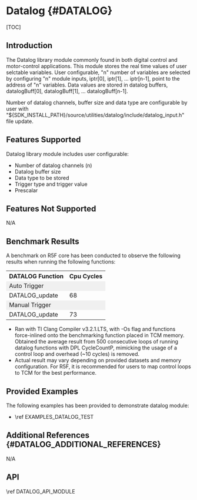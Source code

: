 # Datalog {#DATALOG}

[TOC]

## Introduction

The Datalog library module commonly found in both digital control and motor-control applications. This module stores the real time values of user selctable variables. User configurable, "n" number of variables are selected by configuring "n" module inputs, iptr[0], iptr[1], ... iptr[n-1], point to the address of "n" variables. Data values are stored in datalog buffers, datalogBuff[0], datalogBuff[1], ... datalogBuff[n-1].

Number of datalog channels, buffer size and data type are configurable by user with "${SDK_INSTALL_PATH}/source/utilities/datalog/include/datalog_input.h" file update.

## Features Supported

Datalog library module includes user configurable:

- Number of datalog channels (n)
- Datalog buffer size
- Data type to be stored
- Trigger type and trigger value
- Prescalar

## Features Not Supported

N/A

## Benchmark Results

A benchmark on R5F core has been conducted to observe the following results when running the following functions:

<table>
<tr>
    <th>DATALOG Function
    <th>Cpu Cycles 
<tr><td colspan="2" bgcolor=#F0F0F0> Auto Trigger </td></tr>
<tr>
    <td>DATALOG_update</td>
    <td>68</td>
</tr>
<tr><td colspan="2" bgcolor=#F0F0F0> Manual Trigger</td></tr>
<tr>
    <td>DATALOG_update</td>
    <td>73</td>
</tr>
</table>

- Ran with TI Clang Compiler v3.2.1.LTS, with -Os flag and functions force-inlined onto the benchmarking function placed in TCM memory. Obtained the average result from 500 consecutive loops of running datalog functions with DPL CycleCountP, mimicking the usage of a control loop and overhead (~10 cycles) is removed.
- Actual result may vary depending on provided datasets and memory configuration. For R5F, it is recommended for users to map control loops to TCM for the best performance.
## Provided Examples 

The following examples has been provided to demonstrate datalog module:

- \ref EXAMPLES_DATALOG_TEST

## Additional References {#DATALOG_ADDITIONAL_REFERENCES}

N/A

## API

\ref DATALOG_API_MODULE

